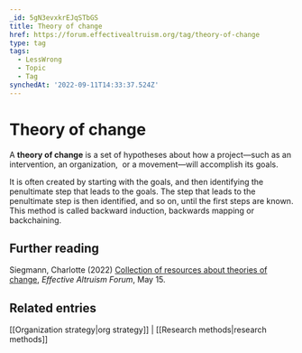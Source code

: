 ```yaml
---
_id: 5gN3evxkrEJqSTbGS
title: Theory of change
href: https://forum.effectivealtruism.org/tag/theory-of-change
type: tag
tags:
  - LessWrong
  - Topic
  - Tag
synchedAt: '2022-09-11T14:33:37.524Z'
---
```

# Theory of change

A **theory of change** is a set of hypotheses about how a project—such as an intervention, an organization,  or a movement—will accomplish its goals.

It is often created by starting with the goals, and then identifying the penultimate step that leads to the goals. The step that leads to the penultimate step is then identified, and so on, until the first steps are known. This method is called backward induction, backwards mapping or backchaining.

Further reading
---------------

Siegmann, Charlotte (2022) [Collection of resources about theories of change](https://forum.effectivealtruism.org/posts/7kjXFpj7oGFShzFNH/charlotte-s-shortform?commentId=tRubEJspXkrLD6dni), *Effective Altruism Forum*, May 15.

Related entries
---------------

[[Organization strategy|org strategy]] | [[Research methods|research methods]]
